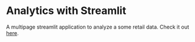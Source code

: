 # Analytics with Streamlit

A multipage streamlit application to analyze a some retail data. Check it out [here]().